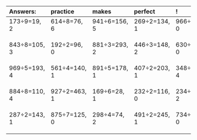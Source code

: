| Answers: | practice | makes | perfect | ! |
| :--- | :--- | :--- | :--- | :--- |
| 173÷9=19, 2 | 614÷8=76, 6 | 941÷6=156, 5 | 269÷2=134, 1 | 966÷2=483, 0 | 
|   |   |   |   |   | 
|   |   |   |   |   | 
|   |   |   |   |   | 
| 843÷8=105, 3 | 192÷2=96, 0 | 881÷3=293, 2 | 446÷3=148, 2 | 630÷3=210, 0 | 
|   |   |   |   |   | 
|   |   |   |   |   | 
|   |   |   |   |   | 
| 969÷5=193, 4 | 561÷4=140, 1 | 891÷5=178, 1 | 407÷2=203, 1 | 348÷8=43, 4 | 
|   |   |   |   |   | 
|   |   |   |   |   | 
|   |   |   |   |   | 
| 884÷8=110, 4 | 927÷2=463, 1 | 169÷6=28, 1 | 232÷2=116, 0 | 234÷4=58, 2 | 
|   |   |   |   |   | 
|   |   |   |   |   | 
|   |   |   |   |   | 
| 287÷2=143, 1 | 875÷7=125, 0 | 298÷4=74, 2 | 491÷2=245, 1 | 734÷2=367, 0 | 
|   |   |   |   |   | 
|   |   |   |   |   | 
|   |   |   |   |   | 
